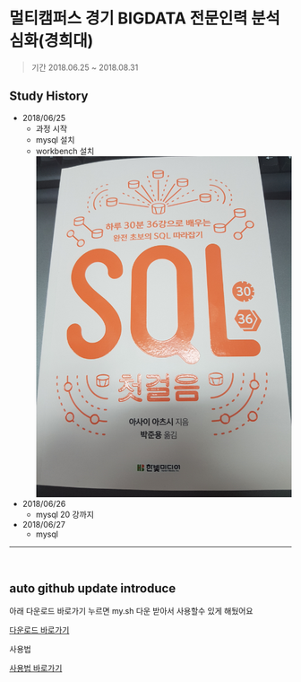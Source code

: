 # 멀티캠퍼스 경기 BIGDATA 전문인력 분석심화(경희대)

> 기간 2018.06.25 ~ 2018.08.31

## Study History
* 2018/06/25
    * 과정 시작
    * mysql 설치
    * workbench 설치
![](images/SQL_첫걸음.JPG)
* 2018/06/26
    * mysql 20 강까지
* 2018/06/27
    * mysql

<hr/>


<br>

<!-- ![](images/우수상.JPG) -->
## auto github update introduce

아래 다운로드 바로가기 누르면 my.sh 다운 받아서 사용할수 있게 해뒀어요

[다운로드 바로가기](https://github.com/mgh3326/auto_git_update/releases)


사용법

[사용법 바로가기](https://github.com/mgh3326/auto_git_update/blob/master/README.md)
